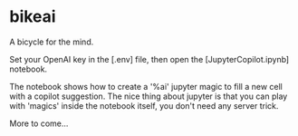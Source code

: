 # bikeai
A bicycle for the mind.

Set your OpenAI key in the [.env] file, then open the [JupyterCopilot.ipynb] notebook.

The notebook shows how to create a '%ai' jupyter magic to fill a new cell with a copilot suggestion.
The nice thing about jupyter is that you can play with 'magics' inside the notebook itself, you don't need any server trick.

More to come...